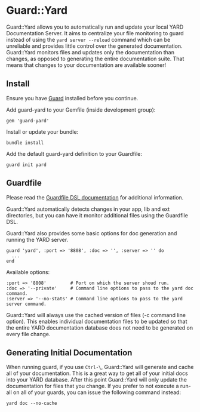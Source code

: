 # Guard::Yard

Guard::Yard allows you to automatically run and update your local YARD Documentation Server. It aims to centralize your file monitoring to guard instead of using the `yard server --reload` command which can be unreliable and provides little control over the generated documentation. Guard::Yard monitors files and updates only the documentation than changes, as opposed to generating the entire documentation suite. That means that changes to your documentation are available sooner!

## Install

Ensure you have [Guard](https://github.com/guard/guard) installed before you continue.

Add guard-yard to your Gemfile (inside development group):

    gem 'guard-yard'

Install or update your bundle:

    bundle install

Add the default guard-yard definition to your Guardfile:

    guard init yard

## Guardfile

Please read the [Guardfile DSL documentation](https://github.com/guard/guard#readme) for additional information.

Guard::Yard automatically detects changes in your app, lib and ext directories, but you can have it monitor additional files using the Guardfile DSL.

Guard::Yard also provides some basic options for doc generation and running the YARD server.

    guard 'yard', :port => '8808', :doc => '', :server => '' do
      ...
    end

Available options:

    :port => '8808'         # Port on which the server shoud run.
    :doc => '--private'     # Command line options to pass to the yard doc command.
    :server => '--no-stats' # Command line options to pass to the yard server command.

Guard::Yard will always use the cached version of files (-c command line option). This enables individual documentation files to be updated so that the entire YARD documentation database does not need to be generated on every file change.

## Generating Initial Documentation

When running guard, if you use `Ctrl-\`, Guard::Yard will generate and cache all of your documentation. This is a great way to get all of your initial docs into your YARD database. After this point Guard::Yard will only update the documentation for files that you change. If you prefer to not execute a run-all on all of your guards, you can issue the following command instead:

    yard doc --no-cache
